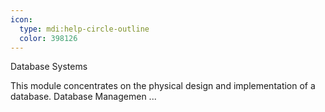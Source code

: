 ```yaml
---
icon:
  type: mdi:help-circle-outline
  color: 398126
---
```


Database Systems

This module concentrates on the physical design and implementation of a database. Database Managemen ... 
